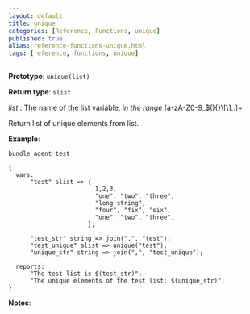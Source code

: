 ```yaml
---
layout: default
title: unique
categories: [Reference, Functions, unique]
published: true
alias: reference-functions-unique.html
tags: [reference, functions, unique]
---
```


**Prototype**: `unique(list)`

**Return type**: `slist`

 *list* : The name of the list variable, *in the range*
[a-zA-Z0-9\_\$(){}\\[\\].:]+   


Return list of unique elements from list.

**Example**:

```cf3
bundle agent test

{
  vars:
      "test" slist => {
                        1,2,3,
                        "one", "two", "three",
                        "long string",
                        "four", "fix", "six",
                        "one", "two", "three",
                      };

      "test_str" string => join(",", "test");
      "test_unique" slist => unique("test");
      "unique_str" string => join(",", "test_unique");

  reports:
      "The test list is $(test_str)";
      "The unique elements of the test list: $(unique_str)";
}
```

**Notes**:  

